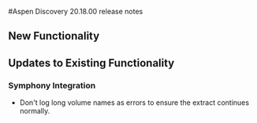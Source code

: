 #Aspen Discovery 20.18.00 release notes
## New Functionality

## Updates to Existing Functionality
### Symphony Integration
- Don't log long volume names as errors to ensure the extract continues normally. 